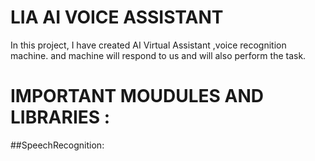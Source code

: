 # LIA AI VOICE ASSISTANT
In this project, I have created AI Virtual Assistant ,voice recognition machine. and  machine will respond to us and will also perform the task.
# IMPORTANT MOUDULES AND LIBRARIES :
##SpeechRecognition:
